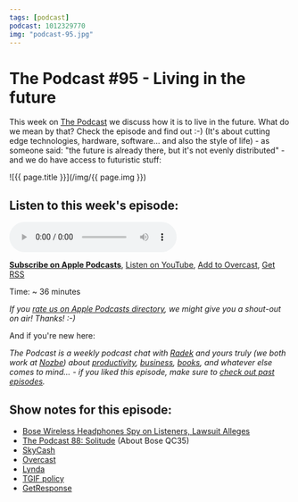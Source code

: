 ```yaml
---
tags: [podcast]
podcast: 1012329770
img: "podcast-95.jpg"
---
```


# The Podcast #95 - Living in the future

This week on [The Podcast][p] we discuss how it is to live in the future. What do we mean by that? Check the episode and find out :-) (It's about cutting edge technologies, hardware, software... and also the style of life) - as someone said: "the future is already there, but it's not evenly distributed" - and we do have access to futuristic stuff:

<!--More-->

![{{ page.title }}](/img/{{ page.img }})

## Listen to this week's episode:

<audio controls>
<source src="https://files.nozbe.com/podcast/095.mp3" type="audio/mpeg">
</audio>

**[Subscribe on Apple Podcasts][i]**, [Listen on YouTube][y], [Add to Overcast][ov], [Get RSS][rss]

Time: ~ 36 minutes

*If you [rate us on Apple Podcasts directory][i], we might give you a shout-out on air! Thanks! :-)*

And if you're new here:

*The Podcast is a weekly podcast chat with [Radek][r] and yours truly (we both work at [Nozbe][n]) about [productivity](/productivity), [business](/business), [books](/books), and whatever else comes to mind… - if you liked this episode, make sure to [check out past episodes](/podcast).*

## Show notes for this episode:

  * [Bose Wireless Headphones Spy on Listeners, Lawsuit Alleges](https://www.macrumors.com/2017/04/20/bose-headphones-spy-listeners-lawsuit-alleges/)
  * [The Podcast 88: Solitude](/podcast-88) (About Bose QC35)
  * [SkyCash](http://www.skycash.com/)
  * [Overcast](https://overcast.fm/)
  * [Lynda](https://www.lynda.com/)
  * [TGIF policy](/tgif/)
  * [GetResponse](https://www.getresponse.com/)

[ov]: https://overcast.fm/itunes1012329770/the-podcast
[y]: https://michael.gratis/thepodcastyt
[rss]: https://thepodcast.fm/episodes?format=RSS
[e]: /podcast-95
[p]: /podcast
[n]: https://michael.gratis/nozbe
[r]: https://michael.gratis/radex
[i]: https://michael.gratis/thepodcast
[o]: https://michael.gratis/ipadonly

[pm]: http://productivemag.com/